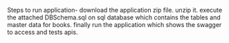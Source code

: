 Steps to run application-
download the application zip file.
unzip it.
execute the attached DBSchema.sql on sql database which contains the tables and master data for books.
finally run the application which shows the swagger to access and tests apis.
